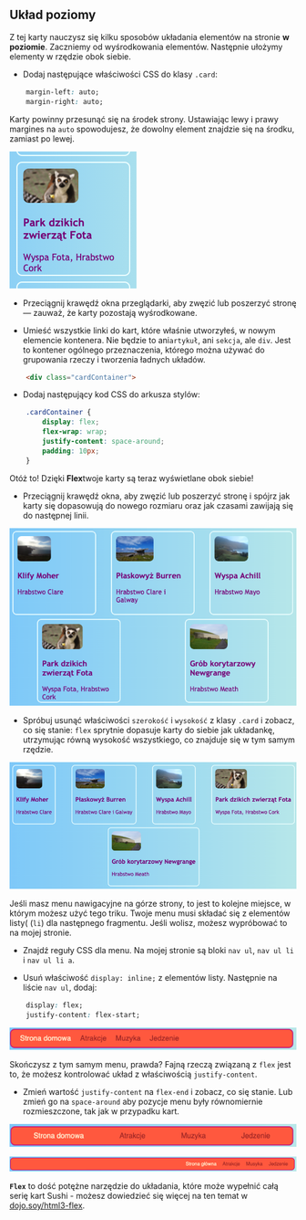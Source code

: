 ## Układ poziomy

Z tej karty nauczysz się kilku sposobów układania elementów na stronie **w poziomie**. Zaczniemy od wyśrodkowania elementów. Następnie ułożymy elementy w rzędzie obok siebie.

+ Dodaj następujące właściwości CSS do klasy `.card`:

```css
    margin-left: auto;
    margin-right: auto;
```

Karty powinny przesunąć się na środek strony. Ustawiając lewy i prawy margines na `auto` spowodujesz, że dowolny element znajdzie się na środku, zamiast po lewej.

![Karty pojawiają się na środku zamiast po lewej](images/marginAuto.png)

+ Przeciągnij krawędź okna przeglądarki, aby zwęzić lub poszerzyć stronę — zauważ, że karty pozostają wyśrodkowane.

+ Umieść wszystkie linki do kart, które właśnie utworzyłeś, w nowym elemencie kontenera. Nie będzie to ani`artykuł`, ani `sekcja`, ale `div`. Jest to kontener ogólnego przeznaczenia, którego można używać do grupowania rzeczy i tworzenia ładnych układów.

```html
    <div class="cardContainer">
```

+ Dodaj następujący kod CSS do arkusza stylów:

```css
    .cardContainer {
        display: flex;
        flex-wrap: wrap;
        justify-content: space-around;
        padding: 10px;
    }
```

Otóż to! Dzięki **Flex**twoje karty są teraz wyświetlane obok siebie!

+ Przeciągnij krawędź okna, aby zwęzić lub poszerzyć stronę i spójrz jak karty się dopasowują do nowego rozmiaru oraz jak czasami zawijają się do następnej linii.

![Karty rozmieszczone w dwóch rzędach rozmieszczonych równomiernie, tak aby pasowały do szerokości przeglądarki](images/flexSideBySide.png)

+ Spróbuj usunąć właściwości `szerokość` i `wysokość` z klasy `.card` i zobacz, co się stanie: `flex` sprytnie dopasuje karty do siebie jak układankę, utrzymując równą wysokość wszystkiego, co znajduje się w tym samym rzędzie.

![Karty ułożone obok siebie z dopasowaną szerokością](images/flexAutoWidths.png)

Jeśli masz menu nawigacyjne na górze strony, to jest to kolejne miejsce, w którym możesz użyć tego triku. Twoje menu musi składać się z elementów listy( (`li`) dla następnego fragmentu. Jeśli wolisz, możesz wypróbować to na mojej stronie.

+ Znajdź reguły CSS dla menu. Na mojej stronie są bloki `nav ul`, `nav ul li` i `nav ul li a`.

+ Usuń właściwość `display: inline;` z elementów listy. Następnie na liście `nav ul`, dodaj:

```css
    display: flex;
    justify-content: flex-start;
```

![Menu z pozycjami wyrównanymi do lewej](images/flexMenuStart.png)

Skończysz z tym samym menu, prawda? Fajną rzeczą związaną z `flex` jest to, że możesz kontrolować układ z właściwością `justify-content`.

+ Zmień wartość `justify-content` na `flex-end` i zobacz, co się stanie. Lub zmień go na `space-around` aby pozycje menu były równomiernie rozmieszczone, tak jak w przypadku kart.

![Menu z elementami równomiernie rozłożonymi](images/flexMenuSpace.png)

![Menu z elementami wyrównanymi do prawej](images/flexMenuEnd.png)

**`Flex`** to dość potężne narzędzie do układania, które może wypełnić całą serię kart Sushi - możesz dowiedzieć się więcej na ten temat w [dojo.soy/html3-flex](http://dojo.soy/html3-flex).